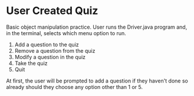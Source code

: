 # User Created Quiz
Basic object manipulation practice. User runs the Driver.java program and, in the terminal, selects which menu option to run.

1. Add a question to the quiz
2. Remove a question from the quiz
3. Modify a question in the quiz
4. Take the quiz
5. Quit

At first, the user will be prompted to add a question if they haven't done so already should they choose any option other than 1 or 5.

